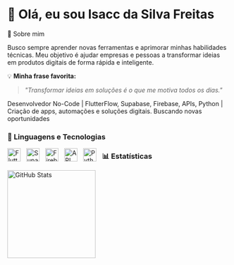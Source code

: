# 👋 Olá, eu sou Isacc da Silva Freitas
🧠 Sobre mim

Busco sempre aprender novas ferramentas e aprimorar minhas habilidades técnicas. Meu objetivo é ajudar empresas e pessoas a transformar ideias em produtos digitais de forma rápida e inteligente.

💡 **Minha frase favorita:**

> _"Transformar ideias em soluções é o que me motiva todos os dias."_

Desenvolvedor No-Code | FlutterFlow, Supabase, Firebase, APIs, Python | Criação de apps, automações e soluções digitais. Buscando novas oportunidades


### 🤖 Linguagens e Tecnologias

<img 
    align="left" 
    alt="Flutterflow"
    title="Flutterflow" 
    width="30px" 
    style="padding-right: 10px;" 
    src="https://pbs.twimg.com/profile_images/1625151278535016448/tML8CA1M_400x400.jpg" 
/>
<img 
    align="left" 
    alt="Supabase" 
    title="Supabase"
    width="30px" 
    style="padding-right: 10px;" 
    src="https://encrypted-tbn0.gstatic.com/images?q=tbn:ANd9GcQgcp6z39vN3ad1wKqEHoCdaUFgzlP1T2Zjnw&s" 
/>
<img 
    align="left" 
    alt="Firebase"
    title="Firebase" 
    width="30px" 
    style="padding-right: 10px;" 
    src="https://images.ctfassets.net/in6v9lxmm5c8/57MXX73Nx2rUnUI730EykA/8d13236943bb46948155f92f2325369e/firebase.png?q=50&fm=webp" 
/>
<img 
    align="left" 
    alt="API"
    title="API" 
    width="30px" 
    style="padding-right: 10px;" 
    src="https://w7.pngwing.com/pngs/500/498/png-transparent-application-programming-interface-representational-state-transfer-web-api-computer-software-hackathon-api-icon-logo-computer-program-computer-programming-thumbnail.png" 
/>

<img 
    align="left" 
    alt="Python" 
    title="Python"
    width="30px" 
    style="padding-right: 10px;" 
    src="https://cdn.jsdelivr.net/gh/devicons/devicon@latest/icons/python/python-original.svg" 
/>

### 📊 Estatísticas 
  <img 
    align="left" 
    alt="GitHub Stats" 
    height="200" 
    style="padding-right: 10px;" 
    src="https://github-readme-stats.vercel.app/api?username=isaccfreitas&show_icons=true&theme=tokyonight&include_all_commits=true&locale=pt-br" 
  />
